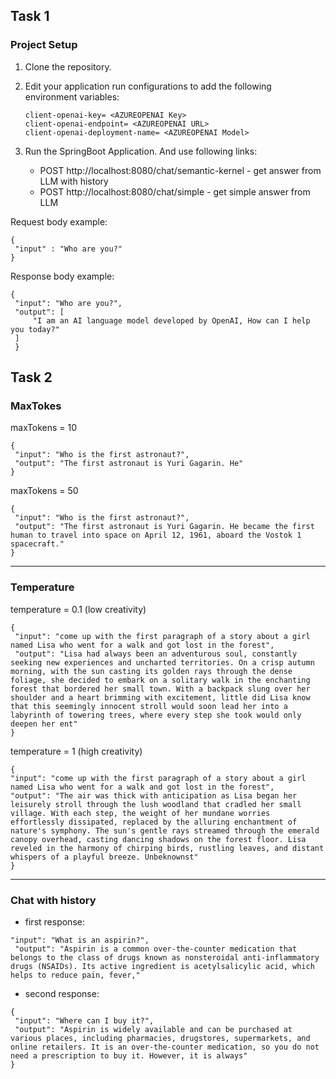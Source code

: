 ## Task 1
### Project Setup
1. Clone the repository.
2. Edit your application run configurations to add the following environment variables:
   ```
   client-openai-key= <AZUREOPENAI Key>
   client-openai-endpoint= <AZUREOPENAI URL>
   client-openai-deployment-name= <AZUREOPENAI Model>
   ```
3. Run the SpringBoot Application. And use following links:

   - POST http://localhost:8080/chat/semantic-kernel - get answer from LLM with history
   - POST http://localhost:8080/chat/simple - get simple answer from LLM


 Request body example:
   ```
   {
    "input" : "Who are you?"      
   }
   ```

 Response body example:
   ```
   {
    "input": "Who are you?",
    "output": [
        "I am an AI language model developed by OpenAI, How can I help you today?"
    ]
    }
   ```

## Task 2

### MaxTokes

   maxTokens = 10
   ```
   {
    "input": "Who is the first astronaut?",
    "output": "The first astronaut is Yuri Gagarin. He"
   }
   ```

   maxTokens = 50
   ```
   {
    "input": "Who is the first astronaut?",
    "output": "The first astronaut is Yuri Gagarin. He became the first human to travel into space on April 12, 1961, aboard the Vostok 1 spacecraft."
   }
   ```

   ---
### Temperature

   temperature = 0.1 (low creativity) 
   ```
   {
    "input": "come up with the first paragraph of a story about a girl named Lisa who went for a walk and got lost in the forest",
    "output": "Lisa had always been an adventurous soul, constantly seeking new experiences and uncharted territories. On a crisp autumn morning, with the sun casting its golden rays through the dense foliage, she decided to embark on a solitary walk in the enchanting forest that bordered her small town. With a backpack slung over her shoulder and a heart brimming with excitement, little did Lisa know that this seemingly innocent stroll would soon lead her into a labyrinth of towering trees, where every step she took would only deepen her ent"
   }
   ```

   temperature = 1 (high creativity)
   ```
   {
   "input": "come up with the first paragraph of a story about a girl named Lisa who went for a walk and got lost in the forest",
   "output": "The air was thick with anticipation as Lisa began her leisurely stroll through the lush woodland that cradled her small village. With each step, the weight of her mundane worries effortlessly dissipated, replaced by the alluring enchantment of nature's symphony. The sun's gentle rays streamed through the emerald canopy overhead, casting dancing shadows on the forest floor. Lisa reveled in the harmony of chirping birds, rustling leaves, and distant whispers of a playful breeze. Unbeknownst"
   }
   ```

   ---
### Chat with history
   
   * first response:
   ```
   "input": "What is an aspirin?",
    "output": "Aspirin is a common over-the-counter medication that belongs to the class of drugs known as nonsteroidal anti-inflammatory drugs (NSAIDs). Its active ingredient is acetylsalicylic acid, which helps to reduce pain, fever,"
   ```

   * second response:
   ```
   {
    "input": "Where can I buy it?",
    "output": "Aspirin is widely available and can be purchased at various places, including pharmacies, drugstores, supermarkets, and online retailers. It is an over-the-counter medication, so you do not need a prescription to buy it. However, it is always"
   }
   ```
   